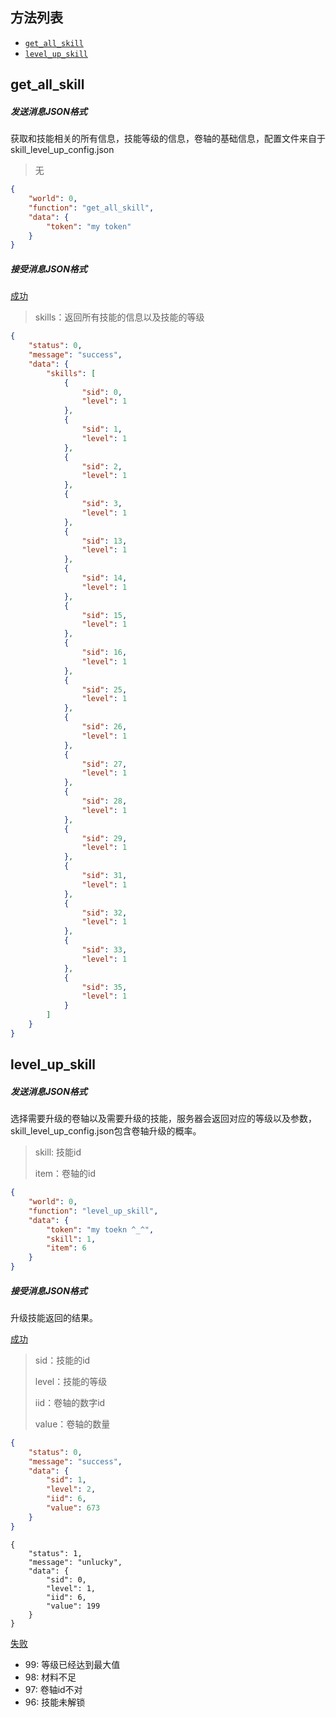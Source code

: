 ## 方法列表

* [`get_all_skill`](##get_all_skill)
* [`level_up_skill`](##level_up_skill)

## get_all_skill

##### 发送消息JSON格式

获取和技能相关的所有信息，技能等级的信息，卷轴的基础信息，配置文件来自于skill_level_up_config.json

> 无
>

```json
{
	"world": 0,
	"function": "get_all_skill",
	"data": {
		"token": "my token"
	}
}
```

##### 接受消息JSON格式

[成功]()

> skills：返回所有技能的信息以及技能的等级
>

```json
{
	"status": 0,
	"message": "success",
	"data": {
		"skills": [
			{
				"sid": 0,
				"level": 1
			},
			{
				"sid": 1,
				"level": 1
			},
			{
				"sid": 2,
				"level": 1
			},
			{
				"sid": 3,
				"level": 1
			},
			{
				"sid": 13,
				"level": 1
			},
			{
				"sid": 14,
				"level": 1
			},
			{
				"sid": 15,
				"level": 1
			},
			{
				"sid": 16,
				"level": 1
			},
			{
				"sid": 25,
				"level": 1
			},
			{
				"sid": 26,
				"level": 1
			},
			{
				"sid": 27,
				"level": 1
			},
			{
				"sid": 28,
				"level": 1
			},
			{
				"sid": 29,
				"level": 1
			},
			{
				"sid": 31,
				"level": 1
			},
			{
				"sid": 32,
				"level": 1
			},
			{
				"sid": 33,
				"level": 1
			},
			{
				"sid": 35,
				"level": 1
			}
		]
	}
}
```



## level_up_skill

##### 发送消息JSON格式

选择需要升级的卷轴以及需要升级的技能，服务器会返回对应的等级以及参数，skill_level_up_config.json包含卷轴升级的概率。

> skill: 技能id
>
> item：卷轴的id

```json
{
	"world": 0, 
	"function": "level_up_skill",
	"data": {
		"token": "my toekn ^_^",
    	"skill": 1,
    	"item": 6
	}
}
```

##### 接受消息JSON格式

升级技能返回的结果。

[成功]()

> sid：技能的id
>
> level：技能的等级
>
> iid：卷轴的数字id
>
> value：卷轴的数量

```json
{
	"status": 0,
	"message": "success",
	"data": {
		"sid": 1,
		"level": 2,
		"iid": 6,
		"value": 673
	}
}
```

```
{
	"status": 1,
	"message": "unlucky",
	"data": {
		"sid": 0,
		"level": 1,
		"iid": 6,
		"value": 199
	}
}
```

[失败]()

* 99: 等级已经达到最大值
* 98: 材料不足
* 97: 卷轴id不对
* 96: 技能未解锁


